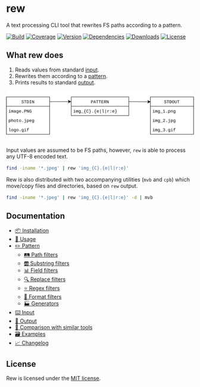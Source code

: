 # rew

A text processing CLI tool that rewrites FS paths according to a pattern.

[![Build](https://img.shields.io/github/workflow/status/jpikl/rew/Build/master?logo=github)](https://github.com/jpikl/rew/actions?query=workflow%3ABuild+branch%3Amaster)
[![Coverage](https://img.shields.io/codecov/c/github/jpikl/rew/master?logo=codecov&token=9K88E1ZCBU)](https://codecov.io/gh/jpikl/rew)
[![Version](https://img.shields.io/crates/v/rew.svg)](https://crates.io/crates/rew)
[![Dependencies](https://deps.rs/repo/github/jpikl/rew/status.svg)](https://deps.rs/repo/github/jpikl/rew)
[![Downloads](https://img.shields.io/crates/d/rew)](https://crates.io/crates/rew)
[![License](https://img.shields.io/crates/l/rew.svg)](https://github.com/jpikl/rew/blob/master/LICENSE.md)

## What rew does

1. Reads values from standard [input](https://jpikl.github.io/rew/input.html).
2. Rewrites them according to a [pattern](https://jpikl.github.io/rew/pattern.html).
3. Prints results to standard [output](https://jpikl.github.io/rew/output.html).

![What rew does](docs/images/diagram.svg)

Input values are assumed to be FS paths, however, `rew` is able to process any UTF-8 encoded text.

```bash
find -iname '*.jpeg' | rew 'img_{C}.{e|l|r:e}'
```

Rew is also distributed with two accompanying utilities (`mvb` and `cpb`) which move/copy files and directories, based on `rew` output.

```bash
find -iname '*.jpeg' | rew 'img_{C}.{e|l|r:e}' -d | mvb
```

## Documentation

- [📦 Installation](https://jpikl.github.io/rew/installation.html)
- [🚀 Usage](https://jpikl.github.io/rew/usage.html)
- [✏️ Pattern](https://jpikl.github.io/rew/pattern.html)
  - [🛤 Path filters](https://jpikl.github.io/rew/filters/path.html)
  - [🆎 Substring filters](https://jpikl.github.io/rew/filters/substr.html)
  - [📊 Field filters](https://jpikl.github.io/rew/filters/column.html)
  - [🔍 Replace filters](https://jpikl.github.io/rew/filters/replace.html)
  - [⭐️ Regex filters](https://jpikl.github.io/rew/filters/regex.html)
  - [🎨 Format filters](https://jpikl.github.io/rew/filters/format.html)
  - [🏭 Generators](https://jpikl.github.io/rew/filters/generators.html)
- [⌨️ Input](https://jpikl.github.io/rew/input.html)
- [💬 Output](https://jpikl.github.io/rew/output.html)
- [🔬 Comparison with similar tools](https://jpikl.github.io/rew/comparison.html)
- [🗃 Examples](https://jpikl.github.io/rew/examples.html)
- [📈 Changelog](CHANGELOG.md)

## License

Rew is licensed under the [MIT license](LICENSE.md).
